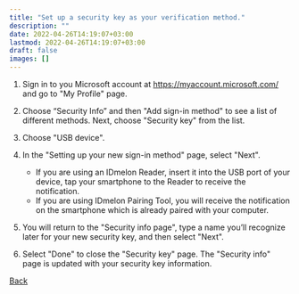 ```yaml
---
title: "Set up a security key as your verification method."
description: ""
date: 2022-04-26T14:19:07+03:00
lastmod: 2022-04-26T14:19:07+03:00
draft: false
images: []
---
```


1. Sign in to you Microsoft account at https://myaccount.microsoft.com/ and go to "My Profile" page.
2. Choose “Security Info” and then "Add sign-in method" to see a list of different methods. Next, choose "Security key" from the list.
3. Choose "USB device".
4. In the "Setting up your new sign-in method" page, select "Next".

    - If you are using an IDmelon Reader, insert it into the USB port of your device, tap your smartphone to the Reader to receive the notification.
    - If you are using IDmelon Pairing Tool, you will receive the notification on the smartphone which is already paired with your computer.

5. You will return to the "Security info page", type a name you’ll recognize later for your new security key, and then select "Next".
6. Select "Done" to close the "Security key" page. The "Security info" page is updated with your security key information.

<a id="back" role="button" class="btn btn-primary btn-lg d-block mb-3" href="http://docs.idmelon.com/pages/whichplatform/index.html">Back</a>

<style>

@media (max-width: 480px) {.navbar, .footer { display: none; }}
h1{
    color : #4395ec;
}
</style>
